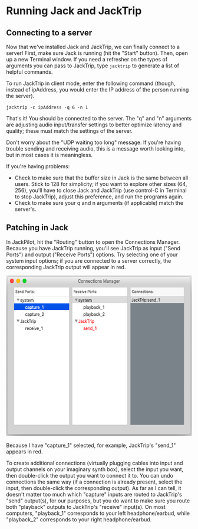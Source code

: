# Running Jack and JackTrip
## Connecting to a server

Now that we've installed Jack and JackTrip, we can finally connect to a server! First, make sure Jack is running (hit the "Start" button). Then, open up a new Terminal window. If you need a refresher on the types of arguments you can pass to JackTrip, type `jacktrip` to generate a list of helpful commands.

To run JackTrip in client mode, enter the following command (though, instead of ipAddress, you would enter the IP address of the person running the server).
```
jacktrip -c ipAddress -q 6 -n 1
```
That's it! You should be connected to the server. The "q" and "n" arguments are adjusting audio input/transfer settings to better optimize latency and quality; these must match the settings of the server.

Don't worry about the "UDP waiting too long" message. If you're having trouble sending and receiving audio, this is a message worth looking into, but in most cases it is meaningless.

If you're having problems:
- Check to make sure that the buffer size in Jack is the same between all users. Stick to 128 for simplicity; if you want to explore other sizes (64, 256), you'll have to close Jack and JackTrip (use control-C in Terminal to stop JackTrip), adjust this preference, and run the programs again.
- Check to make sure your q and n arguments (if applicable) match the server's.

## Patching in Jack

In JackPilot, hit the "Routing" button to open the Connections Manager. Because you have JackTrip running, you'll see JackTrip as input ("Send Ports") and output ("Receive Ports") options. Try selecting one of your system input options; if you are connected to a server correctly, the corresponding JackTrip output will appear in red.

<p align="center">
  <img width="587" height="435" src="https://github.com/lucylangenb/jacktrip/blob/master/screencaps/jackpilot_connectionswhilerunning.png?raw=true">
</p>

Because I have "capture_1" selected, for example, JackTrip's "send_1" appears in red. 

To create additional connections (virtually plugging cables into input and output channels on your imaginary synth box), select the input you want, then double-click the output you want to connect it to. You can undo connections the same way (if a connection is already present, select the input, then double-click the corresponding output). As far as I can tell, it doesn't matter too much which "capture" inputs are routed to JackTrip's "send" output(s), for our purposes, but you do want to make sure you route both "playback" outputs to JackTrip's "receive" input(s). On most computers, "playback_1" corresponds to your left headphone/earbud, while "playback_2" corresponds to your right headphone/earbud. 

